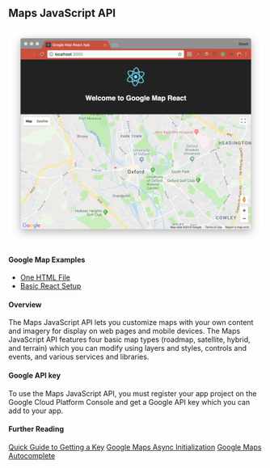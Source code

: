 ## Maps JavaScript API
![Maps JavaScript API](./basicReact/basicReact.png)

#### Google Map Examples
- [One HTML File](./basicHTML/README.md)
- [Basic React Setup](./basicReact/README.md)

#### Overview
The Maps JavaScript API lets you customize maps with your own content and imagery for display on web pages and mobile devices. The Maps JavaScript API features four basic map types (roadmap, satellite, hybrid, and terrain) which you can modify using layers and styles, controls and events, and various services and libraries.

#### Google API key
To use the Maps JavaScript API, you must register your app project on the Google Cloud Platform Console and get a Google API key which you can add to your app.

#### Further Reading
[Quick Guide to Getting a Key](https://developers.google.com/maps/documentation/javascript/get-api-key)
[Google Maps Async Initialization](https://www.klaasnotfound.com/2016/11/06/making-google-maps-work-with-react/)
[Google Maps Autocomplete](https://developers.google.com/maps/documentation/javascript/examples/places-autocomplete)
